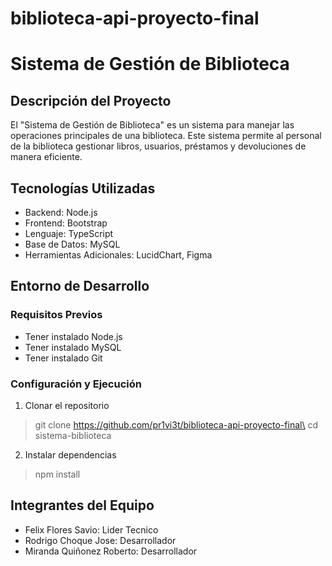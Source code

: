 # biblioteca-api-proyecto-final
 
# Sistema de Gestión de Biblioteca

## Descripción del Proyecto
El "Sistema de Gestión de Biblioteca" es un sistema para manejar las operaciones principales de una biblioteca. Este sistema permite al personal de la biblioteca gestionar libros, usuarios, préstamos y devoluciones de manera eficiente.

## Tecnologías Utilizadas
- Backend: Node.js
- Frontend: Bootstrap
- Lenguaje: TypeScript
- Base de Datos: MySQL
- Herramientas Adicionales: LucidChart, Figma 

## Entorno de Desarrollo
### Requisitos Previos
- Tener instalado Node.js  
- Tener instalado MySQL 
- Tener instalado Git
 
### Configuración y Ejecución
1. Clonar el repositorio
> git clone https://github.com/pr1vi3t/biblioteca-api-proyecto-final\
> cd sistema-biblioteca

2. Instalar dependencias
> npm install

## Integrantes del Equipo
- Felix Flores Savio: Lider Tecnico
- Rodrigo Choque Jose: Desarrollador 
- Miranda Quiñonez Roberto: Desarrollador 
